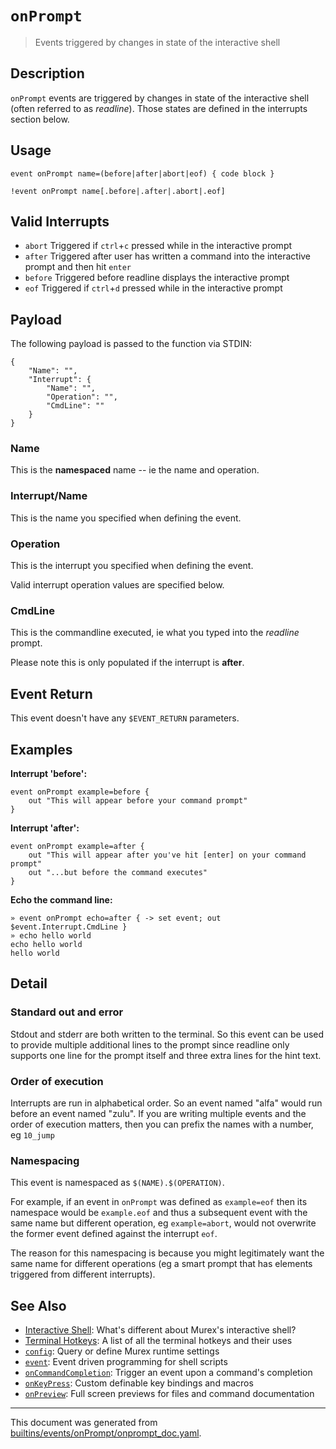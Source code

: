 # `onPrompt`

> Events triggered by changes in state of the interactive shell

## Description

`onPrompt` events are triggered by changes in state of the interactive shell
(often referred to as _readline_). Those states are defined in the interrupts
section below.

## Usage

```
event onPrompt name=(before|after|abort|eof) { code block }

!event onPrompt name[.before|.after|.abort|.eof]
```

## Valid Interrupts

* `abort`
    Triggered if `ctrl`+`c` pressed while in the interactive prompt
* `after`
    Triggered after user has written a command into the interactive prompt and then hit `enter`
* `before`
    Triggered before readline displays the interactive prompt
* `eof`
    Triggered if `ctrl`+`d` pressed while in the interactive prompt

## Payload

The following payload is passed to the function via STDIN:

```
{
    "Name": "",
    "Interrupt": {
        "Name": "",
        "Operation": "",
        "CmdLine": ""
    }
}
```

### Name

This is the **namespaced** name -- ie the name and operation.

### Interrupt/Name

This is the name you specified when defining the event.

### Operation

This is the interrupt you specified when defining the event.

Valid interrupt operation values are specified below.

### CmdLine

This is the commandline executed, ie what you typed into the _readline_ prompt.

Please note this is only populated if the interrupt is **after**.

## Event Return

This event doesn't have any `$EVENT_RETURN` parameters.

## Examples

**Interrupt 'before':**

```
event onPrompt example=before {
    out "This will appear before your command prompt"
}
```

**Interrupt 'after':**

```
event onPrompt example=after {
    out "This will appear after you've hit [enter] on your command prompt"
    out "...but before the command executes"
}
```

**Echo the command line:**

```
» event onPrompt echo=after { -> set event; out $event.Interrupt.CmdLine }
» echo hello world
echo hello world
hello world
```

## Detail

### Standard out and error

Stdout and stderr are both written to the terminal. So this event can be used
to provide multiple additional lines to the prompt since readline only supports
one line for the prompt itself and three extra lines for the hint text.

### Order of execution

Interrupts are run in alphabetical order. So an event named "alfa" would run
before an event named "zulu". If you are writing multiple events and the order
of execution matters, then you can prefix the names with a number, eg `10_jump`

### Namespacing

This event is namespaced as `$(NAME).$(OPERATION)`.

For example, if an event in `onPrompt` was defined as `example=eof` then its
namespace would be `example.eof` and thus a subsequent event with the same name
but different operation, eg `example=abort`, would not overwrite the former
event defined against the interrupt `eof`.

The reason for this namespacing is because you might legitimately want the same
name for different operations (eg a smart prompt that has elements triggered
from different interrupts).

## See Also

* [Interactive Shell](../user-guide/interactive-shell.md):
  What's different about Murex's interactive shell?
* [Terminal Hotkeys](../user-guide/terminal-keys.md):
  A list of all the terminal hotkeys and their uses
* [`config`](../commands/config.md):
  Query or define Murex runtime settings
* [`event`](../commands/event.md):
  Event driven programming for shell scripts
* [`onCommandCompletion`](../events/oncommandcompletion.md):
  Trigger an event upon a command's completion
* [`onKeyPress`](../events/onkeypress.md):
  Custom definable key bindings and macros
* [`onPreview`](../events/onpreview.md):
  Full screen previews for files and command documentation

<hr/>

This document was generated from [builtins/events/onPrompt/onprompt_doc.yaml](https://github.com/lmorg/murex/blob/master/builtins/events/onPrompt/onprompt_doc.yaml).